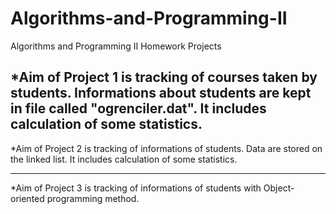 # Algorithms-and-Programming-II
Algorithms and Programming II Homework Projects

*Aim of Project 1 is tracking of courses taken by students. Informations about students are kept in file called "ogrenciler.dat". It includes calculation of some statistics.
----

*Aim of Project 2 is tracking of informations of students. Data are stored on the linked list. It includes calculation of some statistics.

----

*Aim of Project 3 is tracking of informations of students with Object-oriented programming method.
